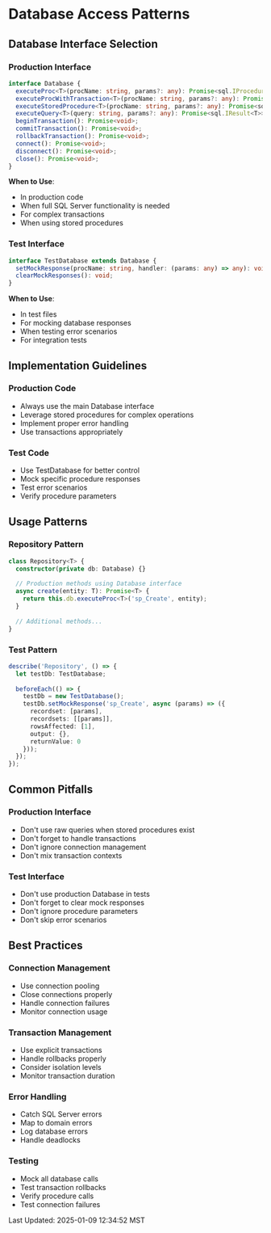 # Database Access Patterns

## Database Interface Selection
### Production Interface
```typescript
interface Database {
  executeProc<T>(procName: string, params?: any): Promise<sql.IProcedureResult<T>>;
  executeProcWithTransaction<T>(procName: string, params?: any): Promise<sql.IProcedureResult<T>>;
  executeStoredProcedure<T>(procName: string, params?: any): Promise<sql.IProcedureResult<T>>;
  executeQuery<T>(query: string, params?: any): Promise<sql.IResult<T>>;
  beginTransaction(): Promise<void>;
  commitTransaction(): Promise<void>;
  rollbackTransaction(): Promise<void>;
  connect(): Promise<void>;
  disconnect(): Promise<void>;
  close(): Promise<void>;
}
```

**When to Use**:
- In production code
- When full SQL Server functionality is needed
- For complex transactions
- When using stored procedures

### Test Interface
```typescript
interface TestDatabase extends Database {
  setMockResponse(procName: string, handler: (params: any) => any): void;
  clearMockResponses(): void;
}
```

**When to Use**:
- In test files
- For mocking database responses
- When testing error scenarios
- For integration tests

## Implementation Guidelines
### Production Code
- Always use the main Database interface
- Leverage stored procedures for complex operations
- Implement proper error handling
- Use transactions appropriately

### Test Code
- Use TestDatabase for better control
- Mock specific procedure responses
- Test error scenarios
- Verify procedure parameters

## Usage Patterns
### Repository Pattern
```typescript
class Repository<T> {
  constructor(private db: Database) {}
  
  // Production methods using Database interface
  async create(entity: T): Promise<T> {
    return this.db.executeProc<T>('sp_Create', entity);
  }
  
  // Additional methods...
}
```

### Test Pattern
```typescript
describe('Repository', () => {
  let testDb: TestDatabase;
  
  beforeEach(() => {
    testDb = new TestDatabase();
    testDb.setMockResponse('sp_Create', async (params) => ({
      recordset: [params],
      recordsets: [[params]],
      rowsAffected: [1],
      output: {},
      returnValue: 0
    }));
  });
});
```

## Common Pitfalls
### Production Interface
- Don't use raw queries when stored procedures exist
- Don't forget to handle transactions
- Don't ignore connection management
- Don't mix transaction contexts

### Test Interface
- Don't use production Database in tests
- Don't forget to clear mock responses
- Don't ignore procedure parameters
- Don't skip error scenarios

## Best Practices
### Connection Management
- Use connection pooling
- Close connections properly
- Handle connection failures
- Monitor connection usage

### Transaction Management
- Use explicit transactions
- Handle rollbacks properly
- Consider isolation levels
- Monitor transaction duration

### Error Handling
- Catch SQL Server errors
- Map to domain errors
- Log database errors
- Handle deadlocks

### Testing
- Mock all database calls
- Test transaction rollbacks
- Verify procedure calls
- Test connection failures

Last Updated: 2025-01-09 12:34:52 MST
